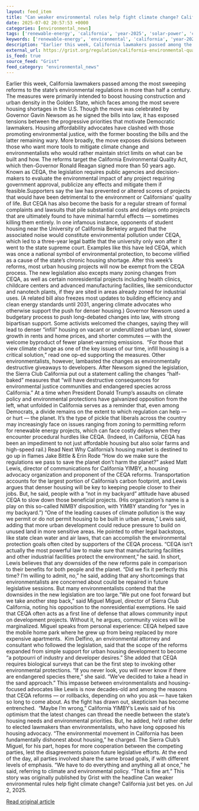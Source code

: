 ```yaml
---
layout: feed_item
title: "Can weaker environmental rules help fight climate change? California just bet yes."
date: 2025-07-02 20:57:53 +0000
categories: [environmental_news]
tags: ['renewable-energy', 'california', 'year-2025', 'solar-power', 'clean-energy', 'usa', 'public-health', 'climate-health']
keywords: ['renewable-energy', 'environmental', 'california', 'year-2025', 'solar-power', 'clean-energy', 'weaker', 'rules']
description: "Earlier this week, California lawmakers passed among the most sweeping reforms to the state’s environmental regulations in more than half a century"
external_url: https://grist.org/regulation/california-environmental-quality-act-housing-reform-climate/
is_feed: true
source_feed: "Grist"
feed_category: "environmental_news"
---
```


Earlier this week, California lawmakers passed among the most sweeping reforms to the state’s environmental regulations in more than half a century. The measures were primarily intended to boost housing construction and urban density in the Golden State, which faces among the most severe housing shortages in the U.S. Though the move was celebrated by Governor Gavin Newsom as he signed the bills into law, it has exposed tensions between the progressive priorities that motivate Democratic lawmakers. Housing affordability advocates have clashed with those promoting environmental justice, with the former boosting the bills and the latter remaining wary. More broadly, the move exposes divisions between those who want more tools to mitigate climate change and environmentalists who would rather maintain strict limits on what can be built and how. The reforms target the California Environmental Quality Act, which then-Governor Ronald Reagan signed more than 50 years ago. Known as CEQA, the legislation requires public agencies and decision-makers to evaluate the environmental impact of any project requiring government approval, publicize any effects and mitigate them if feasible.Supporters say the law has prevented or altered scores of projects that would have been detrimental to the environment or Californians’ quality of life. But CEQA has also become the basis for a regular stream of formal complaints and lawsuits that pile substantial costs and delays onto projects that are ultimately found to have minimal harmful effects — sometimes killing them entirely. In one infamous instance, opponents of student housing near the University of California Berkeley argued that the associated noise would constitute environmental pollution under CEQA, which led to a three-year legal battle that the university only won after it went to the state supreme court. Examples like this have led CEQA, which was once a national symbol of environmental protection, to become vilified as a cause of the state&#8217;s chronic housing shortage. After this week’s reforms, most urban housing projects will now be exempt from the CEQA process. The new legislation also excepts many zoning changes from CEQA, as well as certain nonresidential projects including health clinics, childcare centers and advanced manufacturing facilities, like semiconductor and nanotech plants, if they are sited in areas already zoned for industrial uses. (A related bill also freezes most updates to building efficiency and clean energy standards until 2031, angering climate advocates who otherwise support the push for denser housing.) Governor Newsom used a budgetary process to push long-debated changes into law, with strong bipartisan support. Some activists welcomed the changes, saying they will lead to denser “infill” housing on vacant or underutilized urban land, slower growth in rents and home prices, and shorter commutes — with the welcome byproduct of fewer planet-warming emissions.&nbsp; “For those that view climate change as one of the key issues of our time, infill housing is a critical solution,” read one op-ed supporting the measures. Other environmentalists, however, lambasted the changes as environmentally destructive giveaways to developers. After Newsom signed the legislation, the Sierra Club California put out a statement calling the changes “half-baked” measures that “will have destructive consequences for environmental justice communities and endangered species across California.&#8221; At a time when President Donald Trump’s assaults on climate policy and environmental protections have galvanized opposition from the left, what unfolded in California serves as a reminder that, even among Democrats, a divide remains on the extent to which regulation can help — or hurt — the planet. It’s the type of pickle that liberals across the country may increasingly face on issues ranging from zoning to permitting reform for renewable energy projects, which can face costly delays when they encounter procedural hurdles like CEQA. (Indeed, in California, CEQA has been an impediment to not just affordable housing but also solar farms and high-speed rail.) Read Next Why California’s housing market is destined to go up in flames Jake Bittle &#038; Erin Rode “How do we make sure the regulations we pass to save the planet don&#8217;t harm the planet?” asked Matt Lewis, director of communications for California YIMBY, a housing advocacy organization and proponent of the CEQA reforms. Transportation accounts for the largest portion of California’s carbon footprint, and Lewis argues that denser housing will be key to keeping people closer to their jobs. But, he said, people with a “not in my backyard” attitude have abused CEQA to slow down those beneficial projects. (His organization’s name is a play on this so-called NIMBY disposition, with YIMBY standing for “yes in my backyard.”) “One of the leading causes of climate pollution is the way we permit or do not permit housing to be built in urban areas,” Lewis said, adding that more urban development could reduce pressure to build on unused land in more sensitive areas. He pointed to other legal backstops, like state clean water and air laws, that can accomplish the environmental protection goals often cited by supporters of the CEQA process. “CEQA isn’t actually the most powerful law to make sure that manufacturing facilities and other industrial facilities protect the environment,” he said. In short, Lewis believes that any downsides of the new reforms pale in comparison to their benefits for both people and the planet. “Did we fix it perfectly this time? I&#8217;m willing to admit, no,” he said, adding that any shortcomings that environmentalists are concerned about could be repaired in future legislative sessions. But many environmentalists contend that the downsides in the new legislation are too large.“We put one foot forward but we take another step back,” said Miguel Miguel, director of Sierra Club California, noting his opposition to the nonresidential exemptions. He said that CEQA often acts as a first line of defense that allows community input on development projects. Without it, he argues, community voices will be marginalized. Miguel speaks from personal experience: CEQA helped save the mobile home park where he grew up from being replaced by more expensive apartments.&nbsp; Kim Delfino, an environmental attorney and consultant who followed the legislation, said that the scope of the reforms expanded from simple support for urban housing development to become “a potpourri of industry and developer desires.” She added that CEQA requires biological surveys that can be the first step to invoking other environmental protections. “If you never look, you will never know if there are endangered species there,” she said. “We&#8217;ve decided to take a head in the sand approach.” This impasse between environmentalists and housing-focused advocates like Lewis is now decades-old and among the reasons that CEQA reforms — or rollbacks, depending on who you ask — have taken so long to come about. As the fight has drawn out, skepticism has become entrenched.&nbsp; “Maybe I’m wrong,” California YIMBY’s Lewis said of his optimism that the latest changes can thread the needle between the state’s housing needs and environmental priorities. But, he added, he’d rather defer to elected lawmakers than environmentalists, who have long opposed his housing advocacy. “The environmental movement in California has been fundamentally dishonest about housing,” he charged. The Sierra Club’s Miguel, for his part, hopes for more cooperation between the competing parties, lest the disagreements poison future legislative efforts. At the end of the day, all parties involved share the same broad goals, if with different levels of emphasis. “We have to do everything and anything all at once,” he said, referring to climate and environmental policy. “That is fine art.” This story was originally published by Grist with the headline Can weaker environmental rules help fight climate change? California just bet yes. on Jul 2, 2025.

[Read original article](https://grist.org/regulation/california-environmental-quality-act-housing-reform-climate/)
